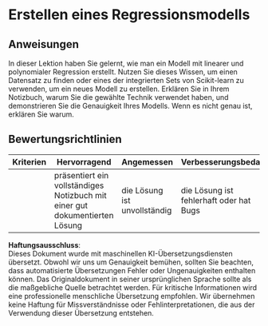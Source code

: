 # Erstellen eines Regressionsmodells

## Anweisungen

In dieser Lektion haben Sie gelernt, wie man ein Modell mit linearer und polynomialer Regression erstellt. Nutzen Sie dieses Wissen, um einen Datensatz zu finden oder eines der integrierten Sets von Scikit-learn zu verwenden, um ein neues Modell zu erstellen. Erklären Sie in Ihrem Notizbuch, warum Sie die gewählte Technik verwendet haben, und demonstrieren Sie die Genauigkeit Ihres Modells. Wenn es nicht genau ist, erklären Sie warum.

## Bewertungsrichtlinien

| Kriterien | Hervorragend                                                | Angemessen                | Verbesserungsbedarf             |
| --------- | ---------------------------------------------------------- | ------------------------- | ------------------------------- |
|           | präsentiert ein vollständiges Notizbuch mit einer gut dokumentierten Lösung | die Lösung ist unvollständig | die Lösung ist fehlerhaft oder hat Bugs |

**Haftungsausschluss**:  
Dieses Dokument wurde mit maschinellen KI-Übersetzungsdiensten übersetzt. Obwohl wir uns um Genauigkeit bemühen, sollten Sie beachten, dass automatisierte Übersetzungen Fehler oder Ungenauigkeiten enthalten können. Das Originaldokument in seiner ursprünglichen Sprache sollte als die maßgebliche Quelle betrachtet werden. Für kritische Informationen wird eine professionelle menschliche Übersetzung empfohlen. Wir übernehmen keine Haftung für Missverständnisse oder Fehlinterpretationen, die aus der Verwendung dieser Übersetzung entstehen.
